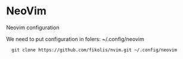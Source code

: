 # NeoVim
Neovim configuration

We need to put configuration in folers: ~/.config/neovim
```
  git clone https://github.com/fikolis/nvim.git ~/.config/neovim
```
